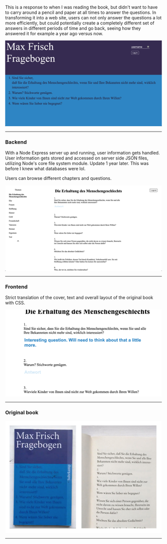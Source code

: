 This is a response to when I was reading the book, but didn't want to have to carry around a pencil and paper at all times to answer the questions. In transforming it into a web site, users can not only answer the questions a lot more efficiently, but could potentially create a completely different set of answers in different periods of time and go back, seeing how they answered it for example a year ago versus now.

![img](./readme_images/start.png)

---

### Backend

With a Node Express server up and running, user information gets handled. User information gets stored and accessed on server side JSON files, utilizing Node's core file system module. Update 1 year later. This was before I knew what databases were lol.

Users can browse different chapters and questions.

![img](./readme_images/question.png)



---

### Frontend 

Strict translation of the cover, text and overall layout of the original book with CSS.



![img](./readme_images/answer.png)

---

### Original book

![img](./readme_images/book.jpg)

---

